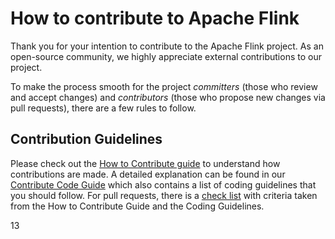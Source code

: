 # How to contribute to Apache Flink

Thank you for your intention to contribute to the Apache Flink project. As an open-source community, we highly appreciate external contributions to our project.

To make the process smooth for the project *committers* (those who review and accept changes) and *contributors* (those who propose new changes via pull requests), there are a few rules to follow.

## Contribution Guidelines

Please check out the [How to Contribute guide](https://flink.apache.org/contributing/how-to-contribute.html) to understand how contributions are made.
A detailed explanation can be found in our [Contribute Code Guide](https://flink.apache.org/contributing/contribute-code.html) which also contains a list of coding guidelines that you should follow.
For pull requests, there is a [check list](PULL_REQUEST_TEMPLATE.md) with criteria taken from the How to Contribute Guide and the Coding Guidelines.

13

